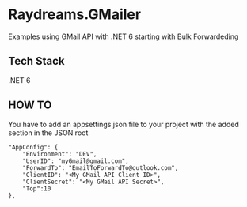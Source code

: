 # Raydreams.GMailer

Examples using GMail API with .NET 6 starting with Bulk Forwardeding

## Tech Stack

.NET 6 

## HOW TO

You have to add an appsettings.json file to your project with the added section in the JSON root

```
"AppConfig": {
    "Environment": "DEV",
    "UserID": "myGmail@gmail.com",
    "ForwardTo": "EmailToForwardTo@outlook.com",
    "ClientID": "<My GMail API Client ID>",
    "ClientSecret": "<My GMail API Secret>",
    "Top":10
},
``` 
